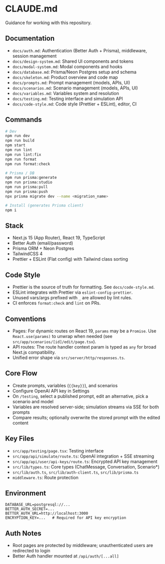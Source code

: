 # CLAUDE.md

Guidance for working with this repository.

## Documentation

- `docs/auth.md`: Authentication (Better Auth + Prisma), middleware, session management
- `docs/design-system.md`: Shared UI components and tokens
- `docs/modal-system.md`: Modal components and hooks
- `docs/database.md`: Prisma/Neon Postgres setup and schema
- `docs/skeleton.md`: Product overview and code map
- `docs/prompts.md`: Prompt management (models, APIs, UI)
- `docs/scenarios.md`: Scenario management (models, APIs, UI)
- `docs/variables.md`: Variables system and resolution
- `docs/testing.md`: Testing interface and simulation API
- `docs/code-style.md`: Code style (Prettier + ESLint), editor, CI

## Commands

```bash
# Dev
npm run dev
npm run build
npm start
npm run lint
npm run lint:fix
npm run format
npm run format:check

# Prisma / DB
npm run prisma:generate
npm run prisma:studio
npm run prisma:pull
npm run prisma:push
npx prisma migrate dev --name <migration_name>

# Install (generates Prisma client)
npm i
```

## Stack

- Next.js 15 (App Router), React 19, TypeScript
- Better Auth (email/password)
- Prisma ORM + Neon Postgres
- TailwindCSS 4
 - Prettier + ESLint (Flat config) with Tailwind class sorting

## Code Style

- Prettier is the source of truth for formatting. See `docs/code-style.md`.
- ESLint integrates with Prettier via `eslint-config-prettier`.
- Unused vars/args prefixed with `_` are allowed by lint rules.
- CI enforces `format:check` and `lint` on PRs.

## Conventions

- Pages: For dynamic routes on React 19, `params` may be a `Promise`. Use `React.use(params)` to unwrap when needed (see `src/app/scenarios/[id]/edit/page.tsx`).
- API routes: The route handler context param is typed as `any` for broad Next.js compatibility.
- Unified error shape via `src/server/http/responses.ts`.

## Core Flow

- Create prompts, variables (`{{key}}`), and scenarios
- Configure OpenAI API key in Settings
- On `/testing`, select a published prompt, edit an alternative, pick a scenario and model
- Variables are resolved server-side; simulation streams via SSE for both prompts
- Compare results; optionally overwrite the stored prompt with the edited content

## Key Files

- `src/app/testing/page.tsx`: Testing interface
- `src/app/api/simulate/route.ts`: OpenAI integration + SSE streaming
- `src/app/api/user/api-keys/route.ts`: Encrypted API key management
- `src/lib/types.ts`: Core types (ChatMessage, Conversation, Scenario\*)
- `src/lib/auth.ts`, `src/lib/auth-client.ts`, `src/lib/prisma.ts`
- `middleware.ts`: Route protection

## Environment

```env
DATABASE_URL=postgresql://...
BETTER_AUTH_SECRET=...
BETTER_AUTH_URL=http://localhost:3000
ENCRYPTION_KEY=...   # Required for API key encryption
```

## Auth Notes

- Root pages are protected by middleware; unauthenticated users are redirected to login
- Better Auth handler mounted at `/api/auth/[...all]`
